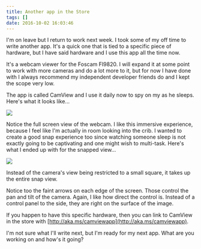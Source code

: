 ```yaml
---
title: Another app in the Store
tags: []
date: 2016-10-02 16:03:46
---
```


I&#39;m on leave but I return to work next week. I took some of my off time to write another app. It&#39;s a quick one that is tied to a specific piece of hardware, but I have said hardware and I use this app all the time now.

It&#39;s a webcam viewer for the Foscam FI9820\. I will expand it at some point to work with more cameras and do a lot more to it, but for now I have done with I always recommend my independent developer friends do and I kept the scope very low.

The app is called CamView and I use it daily now to spy on my as he sleeps. Here&#39;s what it looks like...

![](http://codefoster.blob.core.windows.net/site/image/e99302a5a690405795b5f1040bca9715/camview_01_1.png)

Notice the full screen view of the webcam. I like this immersive experience, because I feel like I&#39;m actually in room looking into the crib. I wanted to create a good snap experience too since watching someone sleep is not exactly going to be captivating and one might wish to multi-task. Here&#39;s what I ended up with for the snapped view&hellip;

![](http://codefoster.blob.core.windows.net/site/image/4b89c0cc13c2464db12bef8fc0989123/camview_02_1.png)

Instead of the camera&#39;s view being restricted to a small square, it takes up the entire snap view.

Notice too the faint arrows on each edge of the screen. Those control the pan and tilt of the camera. Again, I like how direct the control is. Instead of a control panel to the side, they are right on the surface of the image.

If you happen to have this specific hardware, then you can link to CamView in the store with [http://aka.ms/camviewapp](http://aka.ms/camviewapp).

I&#39;m not sure what I&#39;ll write next, but I&#39;m ready for my next app. What are you working on and how&#39;s it going?
